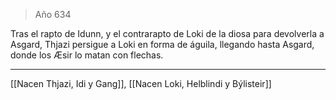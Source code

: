 > Año 634

Tras el rapto de Idunn, y el contrarapto de Loki de la diosa para devolverla a Asgard, Thjazi persigue a Loki en forma de águila, llegando hasta Asgard, donde los Æsir lo matan con flechas.

---

[[Nacen Thjazi, Idi y Gang]], [[Nacen Loki, Helblindi y Býlisteir]]